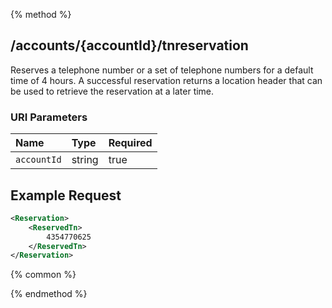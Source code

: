 {% method %}
## /accounts/{accountId}/tnreservation

Reserves a telephone number or a set of telephone numbers for a default time of 4 hours. A successful reservation returns a location header that can be used to retrieve the reservation at a later time.


### URI Parameters
| Name | Type | Required |
|:-----|:-----|:---------|
| `accountId` | string | true |





## Example Request
```xml
<Reservation>
    <ReservedTn>
        4354770625
    </ReservedTn>
</Reservation>
```


{% common %}



{% endmethod %}